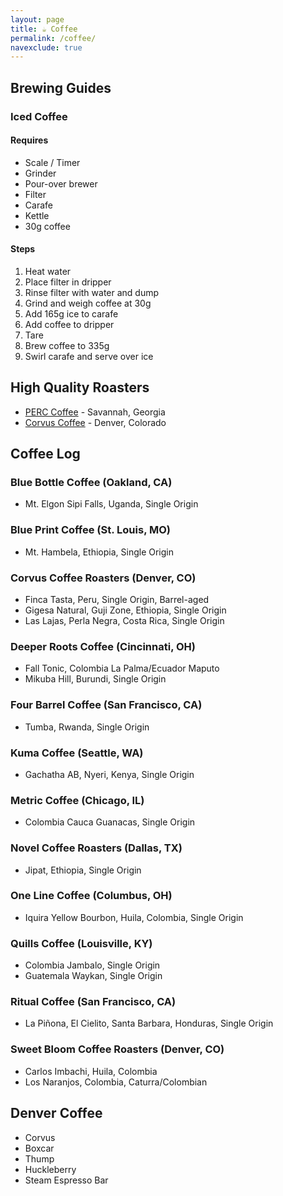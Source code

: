 ```yaml
---
layout: page
title: ☕️ Coffee
permalink: /coffee/
navexclude: true
---
```


## Brewing Guides

### Iced Coffee

#### Requires

* Scale / Timer
* Grinder
* Pour-over brewer
* Filter
* Carafe
* Kettle
* 30g coffee

#### Steps

1. Heat water
2. Place filter in dripper
3. Rinse filter with water and dump
4. Grind and weigh coffee at 30g
5. Add 165g ice to carafe
6. Add coffee to dripper
7. Tare
8. Brew coffee to 335g
9. Swirl carafe and serve over ice

## High Quality Roasters

* [PERC Coffee](https://perccoffee.com) - Savannah, Georgia
* [Corvus Coffee](https://www.corvuscoffee.com) - Denver, Colorado

## Coffee Log

### Blue Bottle Coffee (Oakland, CA)

* Mt. Elgon Sipi Falls, Uganda, Single Origin

### Blue Print Coffee (St. Louis, MO)

* Mt. Hambela, Ethiopia, Single Origin

### Corvus Coffee Roasters (Denver, CO)

* Finca Tasta, Peru, Single Origin, Barrel-aged
* Gigesa Natural, Guji Zone, Ethiopia, Single Origin
* Las Lajas, Perla Negra, Costa Rica, Single Origin

### Deeper Roots Coffee (Cincinnati, OH)

* Fall Tonic, Colombia La Palma/Ecuador Maputo
* Mikuba Hill, Burundi, Single Origin

### Four Barrel Coffee (San Francisco, CA)

* Tumba, Rwanda, Single Origin

### Kuma Coffee (Seattle, WA)

* Gachatha AB, Nyeri, Kenya, Single Origin

### Metric Coffee (Chicago, IL)

* Colombia Cauca Guanacas, Single Origin

### Novel Coffee Roasters (Dallas, TX)

* Jipat, Ethiopia, Single Origin

### One Line Coffee (Columbus, OH)

* Iquira Yellow Bourbon, Huila, Colombia, Single Origin

### Quills Coffee (Louisville, KY)

* Colombia Jambalo, Single Origin
* Guatemala Waykan, Single Origin

### Ritual Coffee (San Francisco, CA)

* La Piñona, El Cielito, Santa Barbara, Honduras, Single Origin

### Sweet Bloom Coffee Roasters (Denver, CO)

* Carlos Imbachi, Huila, Colombia
* Los Naranjos, Colombia, Caturra/Colombian

## Denver Coffee

* Corvus
* Boxcar
* Thump
* Huckleberry
* Steam Espresso Bar
